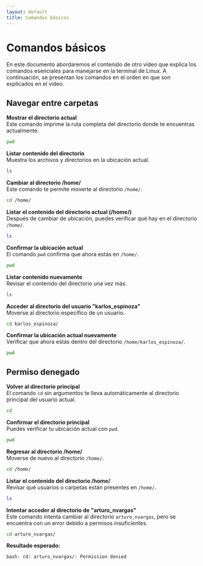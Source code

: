 ```yaml
---
layout: default
title: Comandos básicos
---
```


# Comandos básicos

En este documento abordaremos el contenido de otro video que explica los comandos esenciales para manejarse en la terminal de Linux. A continuación, se presentan los comandos en el orden en que son explicados en el video.

## Navegar entre carpetas

**Mostrar el directorio actual**  
Este comando imprime la ruta completa del directorio donde te encuentras actualmente.
```bash
pwd
```

**Listar contenido del directorio**  
Muestra los archivos y directorios en la ubicación actual.
```bash
ls
```

**Cambiar al directorio /home/**  
Este comando te permite moverte al directorio `/home/`.
```bash
cd /home/
```

**Listar el contenido del directorio actual (/home/)**  
Después de cambiar de ubicación, puedes verificar qué hay en el directorio `/home/`.
```bash
ls
```

**Confirmar la ubicación actual**  
El comando `pwd` confirma que ahora estás en `/home/`.
```bash
pwd
```

**Listar contenido nuevamente**  
Revisar el contenido del directorio una vez más.
```bash
ls
```

**Acceder al directorio del usuario "karlos_espinoza"**  
Moverse al directorio específico de un usuario.
```bash
cd karlos_espinoza/
```

**Confirmar la ubicación actual nuevamente**  
Verificar que ahora estás dentro del directorio `/home/karlos_espinoza/`.
```bash
pwd
```

## Permiso denegado

**Volver al directorio principal**  
El comando `cd` sin argumentos te lleva automáticamente al directorio principal del usuario actual.
```bash
cd
```

**Confirmar el directorio principal**  
Puedes verificar tu ubicación actual con `pwd`.
```bash
pwd
```

**Regresar al directorio /home/**  
Moverse de nuevo al directorio `/home/`.
```bash
cd /home/
```

**Listar el contenido del directorio /home/**  
Revisar qué usuarios o carpetas están presentes en `/home/`.
```bash
ls
```

**Intentar acceder al directorio de "arturo_nvargas"**  
Este comando intenta cambiar al directorio `arturo_nvargas`, pero se encuentra con un error debido a permisos insuficientes.
```bash
cd arturo_nvargas/
```
**Resultado esperado:**  
```bash
bash: cd: arturo_nvargas/: Permission denied

